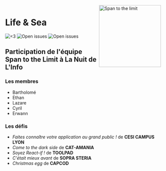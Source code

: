 <img align="right" src="https://cdn.discordapp.com/attachments/914573254285480058/916038929537458216/logo_team.png" alt="Span to the limit" width="200"/>

# Life & Sea

![<3](https://img.shields.io/badge/made%20with-%F0%9F%90%A4-eb75e1)
![Open issues](https://shields.io/github/issues/Ethantestinglimits/life-and-sea)
![Open issues](https://shields.io/github/issues-pr/Ethantestinglimits/life-and-sea)


## Participation de l'équipe **Span to the Limit** à **La Nuit de L'Info**

### Les membres

* Bartholomé
* Ethan
* Lazare
* Cyril
* Erwann

### Les défis

* *Faites connaître votre application au grand public !* de **CESI CAMPUS LYON**
* *Come to the dark side* de **CAT-AMANIA**
* *Soyez React-if !* de **TOOLPAD**
* *C'était mieux avant* de **SOPRA STERIA**
* *Christmas egg* de **CAPCOD**
